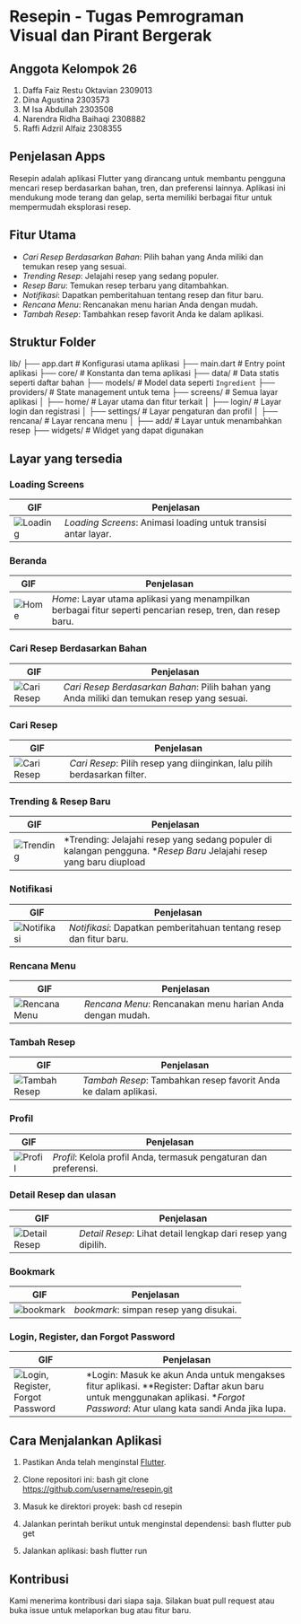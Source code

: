 # Resepin - Tugas Pemrograman Visual dan Pirant Bergerak

## Anggota Kelompok 26
1. Daffa Faiz Restu Oktavian 2309013
2. Dina Agustina 2303573
3. M Isa Abdullah 2303508
4. Narendra Ridha Baihaqi 2308882
5. Raffi Adzril Alfaiz 2308355

## Penjelasan Apps
Resepin adalah aplikasi Flutter yang dirancang untuk membantu pengguna mencari resep berdasarkan bahan, tren, dan preferensi lainnya. Aplikasi ini mendukung mode terang dan gelap, serta memiliki berbagai fitur untuk mempermudah eksplorasi resep.


## Fitur Utama

- *Cari Resep Berdasarkan Bahan*: Pilih bahan yang Anda miliki dan temukan resep yang sesuai.
- *Trending Resep*: Jelajahi resep yang sedang populer.
- *Resep Baru*: Temukan resep terbaru yang ditambahkan.
- *Notifikasi*: Dapatkan pemberitahuan tentang resep dan fitur baru.
- *Rencana Menu*: Rencanakan menu harian Anda dengan mudah.
- *Tambah Resep*: Tambahkan resep favorit Anda ke dalam aplikasi.

## Struktur Folder


lib/
├── app.dart   # Konfigurasi utama aplikasi
├── main.dart  # Entry point aplikasi
├── core/      # Konstanta dan tema aplikasi
├── data/  # Data statis seperti daftar bahan
├── models/ # Model data seperti `Ingredient`
├── providers/  # State management untuk tema
├── screens/ # Semua layar aplikasi
│   ├── home/   # Layar utama dan fitur terkait
│   ├── login/  # Layar login dan registrasi
│   ├── settings/ # Layar pengaturan dan profil
│   ├── rencana/ # Layar rencana menu
│   ├── add/ # Layar untuk menambahkan resep
├── widgets/ # Widget yang dapat digunakan


## Layar yang tersedia

### Loading Screens

| GIF | Penjelasan |
| --- | ---------- |
| ![Loading](dokumentasi-screen/loading-screen.gif) | *Loading Screens*: Animasi loading untuk transisi antar layar. |

### Beranda

| GIF | Penjelasan |
| --- | ---------- |
| ![Home](dokumentasi-screen/home.gif) | *Home*: Layar utama aplikasi yang menampilkan berbagai fitur seperti pencarian resep, tren, dan resep baru. |

### Cari Resep Berdasarkan Bahan

| GIF | Penjelasan |
| --- | ---------- |
| ![Cari Resep](dokumentasi-screen/cari-resep-bahan.gif) | *Cari Resep Berdasarkan Bahan*: Pilih bahan yang Anda miliki dan temukan resep yang sesuai. |

### Cari Resep

| GIF | Penjelasan |
| --- | ---------- |
| ![Cari Resep](dokumentasi-screen/cari-resep.gif) | *Cari Resep*: Pilih resep yang diinginkan, lalu pilih berdasarkan filter. |

### Trending & Resep Baru

| GIF | Penjelasan |
| --- | ---------- |
| ![Trending](dokumentasi-screen/trending-baru.gif) | *Trending: Jelajahi resep yang sedang populer di kalangan pengguna. **Resep Baru* Jelajahi resep yang baru diupload |

### Notifikasi

| GIF | Penjelasan |
| --- | ---------- |
| ![Notifikasi](dokumentasi-screen/notifikasi.gif) | *Notifikasi*: Dapatkan pemberitahuan tentang resep dan fitur baru. |

### Rencana Menu

| GIF | Penjelasan |
| --- | ---------- |
| ![Rencana Menu](dokumentasi-screen/rencana-menu.gif) | *Rencana Menu*: Rencanakan menu harian Anda dengan mudah. |

### Tambah Resep

| GIF | Penjelasan |
| --- | ---------- |
| ![Tambah Resep](dokumentasi-screen/tambah-resep.gif) | *Tambah Resep*: Tambahkan resep favorit Anda ke dalam aplikasi. |

### Profil

| GIF | Penjelasan |
| --- | ---------- |
| ![Profil](dokumentasi-screen/profil.gif) | *Profil*: Kelola profil Anda, termasuk pengaturan dan preferensi. |

### Detail Resep dan ulasan

| GIF | Penjelasan |
| --- | ---------- |
| ![Detail Resep](dokumentasi-screen/detail-resep.gif) | *Detail Resep*: Lihat detail lengkap dari resep yang dipilih. |

### Bookmark

| GIF | Penjelasan |
| --- | ---------- |
| ![bookmark](dokumentasi-screen/bookmark.gif) | *bookmark*: simpan resep yang disukai. |

### Login, Register, dan Forgot Password

| GIF | Penjelasan |
| --- | ---------- |
| ![Login, Register, Forgot Password](dokumentasi-screen/login-register-forgot-password.gif) | *Login: Masuk ke akun Anda untuk mengakses fitur aplikasi. **Register: Daftar akun baru untuk menggunakan aplikasi. **Forgot Password*: Atur ulang kata sandi Anda jika lupa. |

## Cara Menjalankan Aplikasi

1. Pastikan Anda telah menginstal [Flutter](https://flutter.dev).
2. Clone repositori ini:
   bash
   git clone https://github.com/username/resepin.git
   
3. Masuk ke direktori proyek:
   bash
   cd resepin
   
4. Jalankan perintah berikut untuk menginstal dependensi:
   bash
   flutter pub get
   
5. Jalankan aplikasi:
   bash
   flutter run
   


## Kontribusi

Kami menerima kontribusi dari siapa saja. Silakan buat pull request atau buka issue untuk melaporkan bug atau fitur baru.